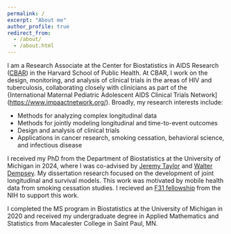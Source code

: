 ```yaml
---
permalink: /
excerpt: "About me"
author_profile: true
redirect_from: 
  - /about/
  - /about.html
---
```


I am a Research Associate at the Center for Biostatistics in AIDS Research ([CBAR](https://hsph.harvard.edu/research/biostatistics-aids-cbar/)) in the Harvard School of Public Health.  At CBAR, I work on the design, monitoring, and analysis of clinical trials in the areas of HIV and tuberculosis, collaborating closely with clinicians as part of the {International Maternal Pediatric Adolescent AIDS Clinical Trials Network](https://www.impaactnetwork.org/).  Broadly, my research interests include:
+ Methods for analyzing complex longitudinal data
+ Methods for jointly modeling longitudinal and time-to-event outcomes
+ Design and analysis of clinical trials
+ Applications in cancer research, smoking cessation, behavioral science, and infectious disease


I received my PhD from the Department of Biostatistics at the University of Michigan in 2024, where I was co-advised by [Jeremy Taylor](https://sph.umich.edu/faculty-profiles/taylor-jeremy.html) and [Walter Dempsey](https://walterhdempsey.com/). My dissertation research focused on the development of joint longitudinal and survival models. This work was motivated by mobile health data from smoking cessation studies. I recieved an [F31 fellowship](https://reporter.nih.gov/project-details/10677935) from the NIH to support this work.

I completed the MS program in Biostatistics at the University of Michigan in 2020 and received my undergraduate degree in Applied Mathematics and Statistics from Macalester College in Saint Paul, MN.

